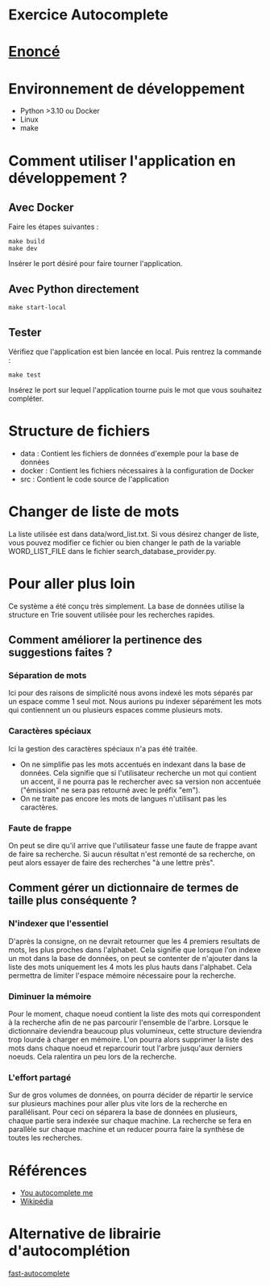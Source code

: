 # Exercice Autocomplete

# [Enoncé](ex001_autocomplete.pdf)

# Environnement de développement
- Python >3.10 ou Docker
- Linux
- make

# Comment utiliser l'application en développement ?
## Avec Docker
Faire les étapes suivantes : 
```
make build
make dev
```
Insérer le port désiré pour faire tourner l'application.

## Avec Python directement
```
make start-local
```

## Tester
Vérifiez que l'application est bien lancée en local. Puis rentrez la commande :
```
make test
```
Insérez le port sur lequel l'application tourne puis le mot que vous souhaitez compléter.

# Structure de fichiers
- data : Contient les fichiers de données d'exemple pour la base de données 
- docker : Contient les fichiers nécessaires à la configuration de Docker
- src : Contient le code source de l'application

# Changer de liste de mots
La liste utilisée est dans data/word_list.txt. Si vous désirez changer de liste, vous pouvez modifier ce fichier ou bien changer le path de la variable WORD_LIST_FILE dans le fichier search_database_provider.py.

# Pour aller plus loin
Ce système a été conçu très simplement. La base de données utilise la structure en Trie souvent utilisée pour les recherches rapides.

## Comment améliorer la pertinence des suggestions faites ?
### Séparation de mots
Ici pour des raisons de simplicité nous avons indexé les mots séparés par un espace comme 1 seul mot. Nous aurions pu indexer séparément les mots qui contiennent un ou plusieurs espaces comme plusieurs mots.
### Caractères spéciaux
Ici la gestion des caractères spéciaux n'a pas été traitée. 
- On ne simplifie pas les mots accentués en indexant dans la base de données. Cela signifie que si l'utilisateur recherche un mot qui contient un accent, il ne pourra pas le rechercher avec sa version non accentuée ("émission" ne sera pas retourné avec le préfix "em").
- On ne traite pas encore les mots de langues n'utilisant pas les caractères.
### Faute de frappe
On peut se dire qu'il arrive que l'utilisateur fasse une faute de frappe avant de faire sa recherche. Si aucun résultat n'est remonté de sa recherche, on peut alors essayer de faire des recherches "à une lettre près".

## Comment gérer un dictionnaire de termes de taille plus conséquente ?
### N'indexer que l'essentiel
D'après la consigne, on ne devrait retourner que les 4 premiers resultats de mots, les plus proches dans l'alphabet. Cela signifie que lorsque l'on indexe un mot dans la base de données, on peut se contenter de n'ajouter dans la liste des mots uniquement les 4 mots les plus hauts dans l'alphabet. Cela permettra de limiter l'espace mémoire nécessaire pour la recherche.
### Diminuer la mémoire
Pour le moment, chaque noeud contient la liste des mots qui correspondent à la recherche afin de ne pas parcourir l'ensemble de l'arbre.
Lorsque le dictionnaire deviendra beaucoup plus volumineux, cette structure deviendra trop lourde à charger en mémoire.
L'on pourra alors supprimer la liste des mots dans chaque noeud et reparcourir tout l'arbre jusqu'aux derniers noeuds. Cela ralentira un peu lors de la recherche.
### L'effort partagé
Sur de gros volumes de données, on pourra décider de répartir le service sur plusieurs machines pour aller plus vite lors de la recherche en parallélisant. Pour ceci on séparera la base de données en plusieurs, chaque partie sera indexée sur chaque machine. La recherche se fera en parallèle sur chaque machine et un reducer pourra faire la synthèse de toutes les recherches.

# Références
- [You autocomplete me](https://zepworks.com/posts/you-autocomplete-me/)
- [Wikipédia](https://fr.wikipedia.org/wiki/Trie_(informatique))

# Alternative de librairie d'autocomplétion
[fast-autocomplete](https://github.com/seperman/fast-autocomplete)